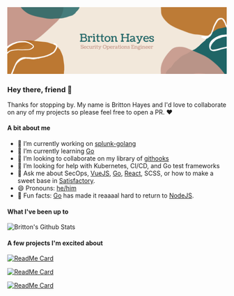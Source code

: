 <img src="https://github.com/brittonhayes/brittonhayes/blob/master/GithubBanner2.png">

### Hey there, friend 👋
Thanks for stopping by. My name is Britton Hayes and I'd love to collaborate on any of my projects so please feel free to open a PR. :heart:

#### A bit about me

- 🔭 I’m currently working on [splunk-golang](https://github.com/brittonhayes/splunk-golang)
- 🌱 I’m currently learning [Go](https://golang.org)
- 👯 I’m looking to collaborate on my library of [githooks](https://github.com/brittonhayes/githooks)
- 🤔 I’m looking for help with Kubernetes, CI/CD, and Go test frameworks
- 💬 Ask me about SecOps, [VueJS](https://vuejs.org/), [Go](https://golang.org), [React](https://reactjs.org/), SCSS, or how to make a sweet base in [Satisfactory](https://www.satisfactorygame.com/). 
- 😄 Pronouns: [he/him](https://pronoun.is/he)
- :hamster: Fun facts: [Go](https://golang.org) has made it reaaaal hard to return to [NodeJS](https://nodejs.org/en/). 

#### What I've been up to

![Britton's Github Stats](https://github-readme-stats.vercel.app/api?username=brittonhayes&show_icons=true&count_private=true&title_color=BC7935&icon_color=BC7935&text_color=326A69&bg_color=F3E8DC)

#### A few projects I'm excited about

[![ReadMe Card](https://github-readme-stats.vercel.app/api/pin/?username=avelino&repo=awesome-go)](https://github.com/avelino/awesome-go)

[![ReadMe Card](https://github-readme-stats.vercel.app/api/pin/?username=gofiber&repo=fiber)](https://github.com/gofiber/fiber)

[![ReadMe Card](https://github-readme-stats.vercel.app/api/pin/?username=spinnaker&repo=spinnaker)](https://github.com/spinnaker/spinnaker)
